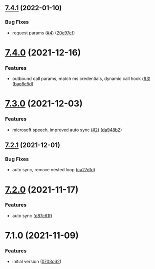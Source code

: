 ## [7.4.1](https://github.com/softwaregroup-bg/ut-port-jambonz/compare/v7.4.0...v7.4.1) (2022-01-10)


### Bug Fixes

* request params ([#4](https://github.com/softwaregroup-bg/ut-port-jambonz/issues/4)) ([20e97ef](https://github.com/softwaregroup-bg/ut-port-jambonz/commit/20e97efd447af75e46b73cf8768ead8ff29d4eba))



# [7.4.0](https://github.com/softwaregroup-bg/ut-port-jambonz/compare/v7.3.0...v7.4.0) (2021-12-16)


### Features

* outbound call params, match ms credentials, dynamic call hook ([#3](https://github.com/softwaregroup-bg/ut-port-jambonz/issues/3)) ([bae8e5d](https://github.com/softwaregroup-bg/ut-port-jambonz/commit/bae8e5d1afed354b790edd6d3e1ec7a91faf475d))



# [7.3.0](https://github.com/softwaregroup-bg/ut-port-jambonz/compare/v7.2.1...v7.3.0) (2021-12-03)


### Features

* microsoft speech, improved auto sync ([#2](https://github.com/softwaregroup-bg/ut-port-jambonz/issues/2)) ([da948b2](https://github.com/softwaregroup-bg/ut-port-jambonz/commit/da948b2daf93bc4f1c06044e378122b99509e81d))



## [7.2.1](https://github.com/softwaregroup-bg/ut-port-jambonz/compare/v7.2.0...v7.2.1) (2021-12-01)


### Bug Fixes

* auto sync, remove nested loop ([ca27dfd](https://github.com/softwaregroup-bg/ut-port-jambonz/commit/ca27dfdaf0e6fad52298ea78c6d08191fbbafb21))



# [7.2.0](https://github.com/softwaregroup-bg/ut-port-jambonz/compare/v7.1.0...v7.2.0) (2021-11-17)


### Features

* auto sync ([d87c61f](https://github.com/softwaregroup-bg/ut-port-jambonz/commit/d87c61f61ac295cb54f5c1d252dbda3a27bf5111))



# 7.1.0 (2021-11-09)


### Features

* initial version ([0703c62](https://github.com/softwaregroup-bg/ut-port-jambonz/commit/0703c625c1a1f6610d3cf32144bdebad21e4aec6))



